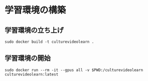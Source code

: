 # 学習環境の構築
## 学習環境の立ち上げ
```
sudo docker build -t culturevideolearn .
```
## 学習環境の開始
```
sudo docker run --rm -it --gpus all -v $PWD:/culturevideolearn culturevideolearn:latest
```